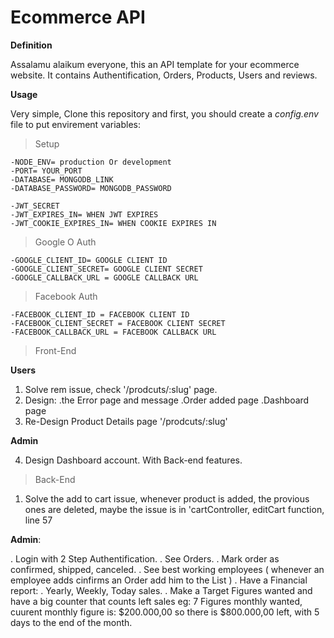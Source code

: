 # Ecommerce API

**Definition**

Assalamu alaikum everyone, this an API template for your ecommerce website. It contains Authentification, Orders, Products, Users and reviews.

**Usage**

Very simple, Clone this repository and first, you should create a _config.env_ file to put envirement variables:

> Setup

```
-NODE_ENV= production Or development
-PORT= YOUR_PORT
-DATABASE= MONGODB_LINK
-DATABASE_PASSWORD= MONGODB_PASSWORD

-JWT_SECRET
-JWT_EXPIRES_IN= WHEN JWT EXPIRES
-JWT_COOKIE_EXPIRES_IN= WHEN COOKIE EXPIRES IN
```

> Google O Auth

```
-GOOGLE_CLIENT_ID= GOOGLE CLIENT ID
-GOOGLE_CLIENT_SECRET= GOOGLE CLIENT SECRET
-GOOGLE_CALLBACK_URL = GOOGLE CALLBACK URL
```

> Facebook Auth

```
-FACEBOOK_CLIENT_ID = FACEBOOK CLIENT ID
-FACEBOOK_CLIENT_SECRET = FACEBOOK CLIENT SECRET
-FACEBOOK_CALLBACK_URL = FACEBOOK CALLBACK URL
```

> Front-End

**Users**

1. Solve rem issue, check '/prodcuts/:slug' page.
2. Design:
   .the Error page and message
   .Order added page
   .Dashboard page
3. Re-Design Product Details page '/prodcuts/:slug'

**Admin**

4. Design Dashboard account. With Back-end features.

> Back-End

1. Solve the add to cart issue, whenever product is added, the provious ones are deleted, maybe the issue is in 'cartController, editCart function, line 57

**Admin**:

. Login with 2 Step Authentification.
. See Orders.
. Mark order as confirmed, shipped, canceled.
. See best working employees ( whenever an employee adds cinfirms an Order add him to the List )
. Have a Financial report:
. Yearly, Weekly, Today sales.
. Make a Target Figures wanted and have a big counter that counts left sales
eg: 7 Figures monthly wanted, cuurent monthly figure is: $200.000,00 so there is $800.000,00 left, with 5 days to the end of the month.
